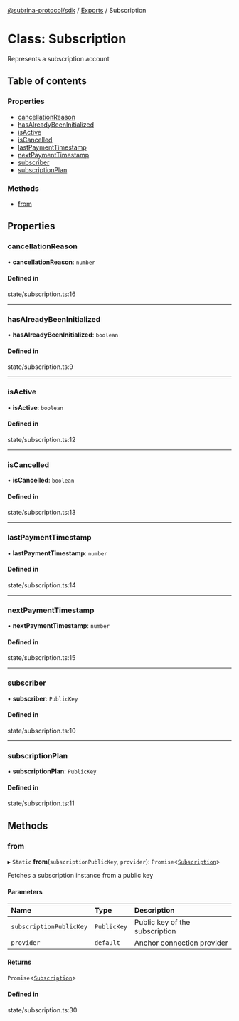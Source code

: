 [@subrina-protocol/sdk](../README.md) / [Exports](../modules.md) / Subscription

# Class: Subscription

Represents a subscription account

## Table of contents

### Properties

- [cancellationReason](Subscription.md#cancellationreason)
- [hasAlreadyBeenInitialized](Subscription.md#hasalreadybeeninitialized)
- [isActive](Subscription.md#isactive)
- [isCancelled](Subscription.md#iscancelled)
- [lastPaymentTimestamp](Subscription.md#lastpaymenttimestamp)
- [nextPaymentTimestamp](Subscription.md#nextpaymenttimestamp)
- [subscriber](Subscription.md#subscriber)
- [subscriptionPlan](Subscription.md#subscriptionplan)

### Methods

- [from](Subscription.md#from)

## Properties

### cancellationReason

• **cancellationReason**: `number`

#### Defined in

state/subscription.ts:16

___

### hasAlreadyBeenInitialized

• **hasAlreadyBeenInitialized**: `boolean`

#### Defined in

state/subscription.ts:9

___

### isActive

• **isActive**: `boolean`

#### Defined in

state/subscription.ts:12

___

### isCancelled

• **isCancelled**: `boolean`

#### Defined in

state/subscription.ts:13

___

### lastPaymentTimestamp

• **lastPaymentTimestamp**: `number`

#### Defined in

state/subscription.ts:14

___

### nextPaymentTimestamp

• **nextPaymentTimestamp**: `number`

#### Defined in

state/subscription.ts:15

___

### subscriber

• **subscriber**: `PublicKey`

#### Defined in

state/subscription.ts:10

___

### subscriptionPlan

• **subscriptionPlan**: `PublicKey`

#### Defined in

state/subscription.ts:11

## Methods

### from

▸ `Static` **from**(`subscriptionPublicKey`, `provider`): `Promise`<[`Subscription`](Subscription.md)\>

Fetches a subscription instance from a public key

#### Parameters

| Name | Type | Description |
| :------ | :------ | :------ |
| `subscriptionPublicKey` | `PublicKey` | Public key of the subscription |
| `provider` | `default` | Anchor connection provider |

#### Returns

`Promise`<[`Subscription`](Subscription.md)\>

#### Defined in

state/subscription.ts:30
